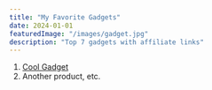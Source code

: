 ```yaml
---
title: "My Favorite Gadgets"
date: 2024-01-01
featuredImage: "/images/gadget.jpg"
description: "Top 7 gadgets with affiliate links"
---
```


1. [Cool Gadget](https://www.amazon.com/dp/ABC123?tag=YOURAFFID)
2. Another product, etc.